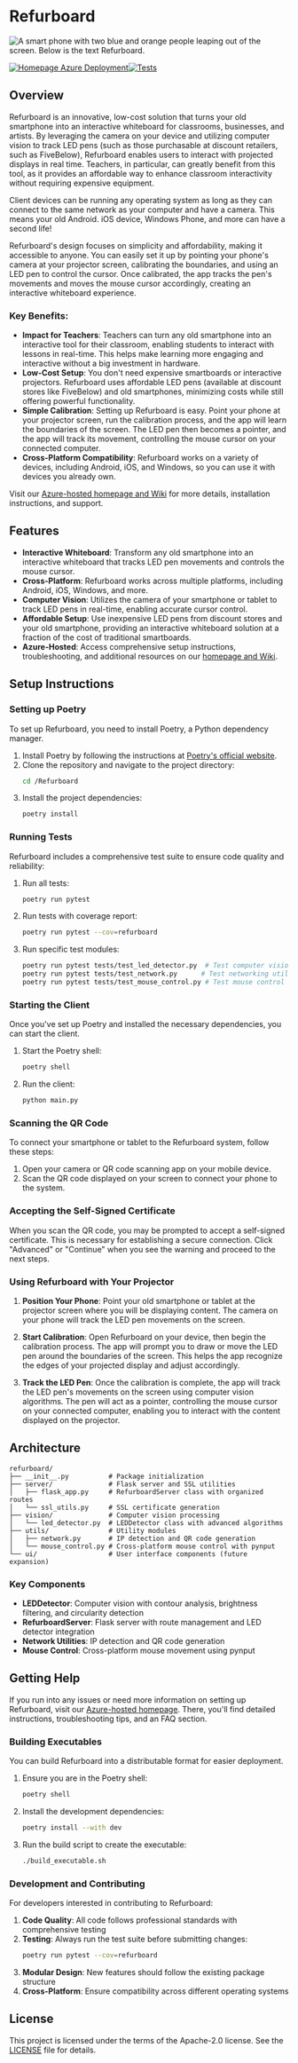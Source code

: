# Refurboard

![A smart phone with two blue and orange people leaping out of the screen. Below is the text Refurboard.](assets/logo.png)

[![Homepage Azure Deployment](https://github.com/kevinl95/Refurboard/actions/workflows/azure-static-web-apps-ashy-pebble-0a0fa1710.yml/badge.svg)](https://github.com/kevinl95/Refurboard/actions/workflows/azure-static-web-apps-ashy-pebble-0a0fa1710.yml)[![Tests](https://github.com/kevinl95/Refurboard/actions/workflows/test.yml/badge.svg)](https://github.com/kevinl95/Refurboard/actions/workflows/test.yml)

## Overview

Refurboard is an innovative, low-cost solution that turns your old smartphone into an interactive whiteboard for classrooms, businesses, and artists. By leveraging the camera on your device and utilizing computer vision to track LED pens (such as those purchasable at discount retailers, such as FiveBelow), Refurboard enables users to interact with projected displays in real time. Teachers, in particular, can greatly benefit from this tool, as it provides an affordable way to enhance classroom interactivity without requiring expensive equipment.

Client devices can be running any operating system as long as they can connect to the same network as your computer and have a camera. This means your old Android. iOS device, Windows Phone, and more can have a second life!

Refurboard's design focuses on simplicity and affordability, making it accessible to anyone. You can easily set it up by pointing your phone's camera at your projector screen, calibrating the boundaries, and using an LED pen to control the cursor. Once calibrated, the app tracks the pen's movements and moves the mouse cursor accordingly, creating an interactive whiteboard experience.

### Key Benefits:
- **Impact for Teachers**: Teachers can turn any old smartphone into an interactive tool for their classroom, enabling students to interact with lessons in real-time. This helps make learning more engaging and interactive without a big investment in hardware.
- **Low-Cost Setup**: You don't need expensive smartboards or interactive projectors. Refurboard uses affordable LED pens (available at discount stores like FiveBelow) and old smartphones, minimizing costs while still offering powerful functionality.
- **Simple Calibration**: Setting up Refurboard is easy. Point your phone at your projector screen, run the calibration process, and the app will learn the boundaries of the screen. The LED pen then becomes a pointer, and the app will track its movement, controlling the mouse cursor on your connected computer.
- **Cross-Platform Compatibility**: Refurboard works on a variety of devices, including Android, iOS, and Windows, so you can use it with devices you already own.

Visit our [Azure-hosted homepage and Wiki](https://refurboard.com) for more details, installation instructions, and support.

## Features

- **Interactive Whiteboard**: Transform any old smartphone into an interactive whiteboard that tracks LED pen movements and controls the mouse cursor.
- **Cross-Platform**: Refurboard works across multiple platforms, including Android, iOS, Windows, and more.
- **Computer Vision**: Utilizes the camera of your smartphone or tablet to track LED pens in real-time, enabling accurate cursor control.
- **Affordable Setup**: Use inexpensive LED pens from discount stores and your old smartphone, providing an interactive whiteboard solution at a fraction of the cost of traditional smartboards.
- **Azure-Hosted**: Access comprehensive setup instructions, troubleshooting, and additional resources on our [homepage and Wiki](https://refurboard.com).

## Setup Instructions

### Setting up Poetry
To set up Refurboard, you need to install Poetry, a Python dependency manager.

1. Install Poetry by following the instructions at [Poetry's official website](https://python-poetry.org/docs/#installation).
2. Clone the repository and navigate to the project directory:
    ```sh
    cd /Refurboard
    ```
3. Install the project dependencies:
    ```sh
    poetry install
    ```

### Running Tests
Refurboard includes a comprehensive test suite to ensure code quality and reliability:

1. Run all tests:
    ```sh
    poetry run pytest
    ```

2. Run tests with coverage report:
    ```sh
    poetry run pytest --cov=refurboard
    ```

3. Run specific test modules:
    ```sh
    poetry run pytest tests/test_led_detector.py  # Test computer vision
    poetry run pytest tests/test_network.py      # Test networking utilities
    poetry run pytest tests/test_mouse_control.py # Test mouse control
    ```

### Starting the Client
Once you've set up Poetry and installed the necessary dependencies, you can start the client.

1. Start the Poetry shell:
    ```sh
    poetry shell
    ```
2. Run the client:
    ```sh
    python main.py
    ```

### Scanning the QR Code
To connect your smartphone or tablet to the Refurboard system, follow these steps:

1. Open your camera or QR code scanning app on your mobile device.
2. Scan the QR code displayed on your screen to connect your phone to the system.

### Accepting the Self-Signed Certificate
When you scan the QR code, you may be prompted to accept a self-signed certificate. This is necessary for establishing a secure connection. Click "Advanced" or "Continue" when you see the warning and proceed to the next steps.

### Using Refurboard with Your Projector

1. **Position Your Phone**: Point your old smartphone or tablet at the projector screen where you will be displaying content. The camera on your phone will track the LED pen movements on the screen.
   
2. **Start Calibration**: Open Refurboard on your device, then begin the calibration process. The app will prompt you to draw or move the LED pen around the boundaries of the screen. This helps the app recognize the edges of your projected display and adjust accordingly.
   
3. **Track the LED Pen**: Once the calibration is complete, the app will track the LED pen's movements on the screen using computer vision algorithms. The pen will act as a pointer, controlling the mouse cursor on your connected computer, enabling you to interact with the content displayed on the projector.

## Architecture

```
refurboard/
├── __init__.py          # Package initialization
├── server/              # Flask server and SSL utilities
│   ├── flask_app.py     # RefurboardServer class with organized routes
│   └── ssl_utils.py     # SSL certificate generation
├── vision/              # Computer vision processing
│   └── led_detector.py  # LEDDetector class with advanced algorithms
├── utils/               # Utility modules
│   ├── network.py       # IP detection and QR code generation
│   └── mouse_control.py # Cross-platform mouse control with pynput
└── ui/                  # User interface components (future expansion)
```

### Key Components
- **LEDDetector**: Computer vision with contour analysis, brightness filtering, and circularity detection
- **RefurboardServer**: Flask server with route management and LED detector integration
- **Network Utilities**: IP detection and QR code generation
- **Mouse Control**: Cross-platform mouse movement using pynput

## Getting Help
If you run into any issues or need more information on setting up Refurboard, visit our [Azure-hosted homepage](https://refurboard.com). There, you'll find detailed instructions, troubleshooting tips, and an FAQ section.

### Building Executables
You can build Refurboard into a distributable format for easier deployment.

1. Ensure you are in the Poetry shell:
    ```sh
    poetry shell
    ```
2. Install the development dependencies:
    ```sh
    poetry install --with dev
    ```
3. Run the build script to create the executable:
    ```sh
    ./build_executable.sh
    ```

### Development and Contributing
For developers interested in contributing to Refurboard:

1. **Code Quality**: All code follows professional standards with comprehensive testing
2. **Testing**: Always run the test suite before submitting changes:
    ```sh
    poetry run pytest --cov=refurboard
    ```
3. **Modular Design**: New features should follow the existing package structure
4. **Cross-Platform**: Ensure compatibility across different operating systems

## License
This project is licensed under the terms of the Apache-2.0 license. See the [LICENSE](LICENSE) file for details.